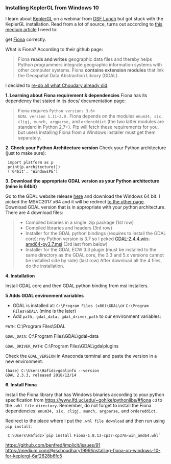 ### Installing KeplerGL from Windows 10

I learn about [KeplerGL](https://kepler.gl/) on a webinar from [DSF Lunch](https://www.datasciencefestival.com/event/dsf-lunch-learn-visualising-location-data-with-keplergl/) but got stuck with the KeplerGL installation. Read from a lot of source, turns out according to [this medium article](https://medium.com/@rschoudhary1999/installing-fiona-on-windows-10-for-keplergl-6af2628b6fc5) I need to:

get [Fiona](https://pypi.org/project/Fiona/) correctly.

What is Fiona? According to their github page:

> Fiona **reads and writes** geographic data files and thereby helps Python programmers integrate geographic information systems with other computer systems. Fiona **contains extension modules** that link the Geospatial Data Abstraction Library (GDAL).

I decided to [re-do all what Choudary already did](https://medium.com/@rschoudhary1999/installing-fiona-on-windows-10-for-keplergl-6af2628b6fc5).

 **1. Learning about Fiona requirement & dependencies**
Fiona has its dependency that stated in its docs/ documentation page:

> Fiona requires `Python versions 3.6+`  
> `GDAL version 1.11–3.0.` 
> Fiona depends on the modules `enum34, six, cligj, munch, argparse,` and `ordereddict` (the two latter modules are standard in Python
> 2.7+). Pip will fetch these requirements for you, but users installing Fiona from a Windows installer must get them separately.

**2. Check your Python Architecture version**
Check your Python architecture (just to make sure):

   

     import platform as p
     print(p.architecture())
     ('64bit', 'WindowsPE')


**3. Download the appropriate GDAL version as your Python architecture (mine is 64bit)**

Go to the GDAL website release [here](http://www.gisinternals.com/release.php) and download the Windows 64 bit. I picked the MSVC2017 x64 and it will be redirect [to the other page](http://www.gisinternals.com/query.html?content=filelist&file=release-1911-x64-gdal-2-4-4-mapserver-7-4-3.zip). Download GDAL version that is in appropriate with your python architecture. There are 4 download files:

 

> - Compiled binaries in a single .zip package (1st row)
>  - Compiled libraries and headers (3rd row)
>  - Installer for the GDAL python bindings (requires to install the GDAL core): my Python version is 3.7 so I pcked
> [GDAL-2.4.4.win-amd64-py3.7.msi](http://download.gisinternals.com/sdk/downloads/release-1911-x64-gdal-2-4-4-mapserver-7-4-3/GDAL-2.4.4.win-amd64-py3.7.msi)
> (3rd last from below)
>  - Installer for the GDAL ECW 3.3 plugin (must be installed to the same directory as the GDAL core, the 3.3 and 5.x versions cannot be
> installed side by side) (last row) After download all the 4 files, do
> the installation.

**4. Installation**

Install GDAL core and then GDAL python binding from msi installers.

**5 Adds GDAL environment variables**
-   GDAL is installed at:  `C:\Program Files (x86)\GDAL\`or `C:\Program Files\GDAL\` (mine is the later)
-   Add `path, gdal_data, gdal_driver_path` to our environment variables:

`PATH`: C:\Program Files\GDAL

`GDAL_DATA`: C:\Program Files\GDAL\gdal-data

`GDAL_DRIVER_PATH`: C:\Program Files\GDAL\gdalplugins

Check the `GDAL_VERSION` in Anaconda terminal and paste the version in a new environment:

    (base) C:\Users\Hafidz>gdalinfo --version
    GDAL 2.3.3, released 2018/12/14

**6. Install Fiona**

Install the Fiona library that has Windows binaries according to your python specification from https://www.lfd.uci.edu/~gohlke/pythonlibs/#fiona `cd` to the `.whl file directory`. Remember, do not forget to install the Fiona dependencies: `enum34, six, cligj, munch, argparse,` and `ordereddict`. 

Redirect to the place where I put the `.whl file download` and then run using `pip install`:

     C:\Users\Hafidz>`pip install Fiona-1.8.13-cp37-cp37m-win_amd64.whl`


https://github.com/benfred/implicit/issues/91
https://medium.com/@rschoudhary1999/installing-fiona-on-windows-10-for-keplergl-6af2628b6fc5
<!--stackedit_data:
eyJoaXN0b3J5IjpbNDc2NTg0MzQxLC0xMjUyMTU1NDcyLDE2NT
I3NDA3ODBdfQ==
-->